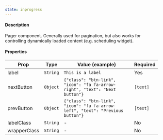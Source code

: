 ```yaml
---
state: inprogress
---
```


#### Description

Pager component. Generally used for pagination, but also works for controlling dynamically loaded content (e.g. scheduling widget).

#### Properties

| Prop         | Type     | Value (example)                                                                | Required |
| ------------ | -------- | ------------------------------------------------------------------------------ | -------- |
| label        | `String` | `This is a label`                                                              | Yes      |
| nextButton   | `Object` | `{"class": "btn-link", "icon": "fa fa-arrow-right", "text": "Next button"}`    | `[text]` |
| prevButton   | `Object` | `{"class": "btn-link", "icon": "fa fa-arrow-left", "text": "Previous button"}` | `[text]` |
| labelClass   | `String` | -                                                                              | No       |
| wrapperClass | `String` | -                                                                              | No       |
